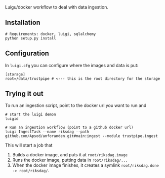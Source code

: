 Luigu/docker workflow to deal with data ingestion. 

## Installation

```
# Requirements: docker, luigi, sqlalchemy
python setup.py install
```

## Configuration

In `luigi.cfg` you can configure where the images and data is put:

```
[storage]
root=/data/trustpipe # <--- this is the root directory for the storage
```

## Trying it out

To run an ingestion script, point to the docker url you want to run and 
```
# start the luigi demon
luigid

# Run an ingestion workflow (point to a github docker url)
luigi IngestTask --name riksdag --path github.com/Apsod/anforanden.git#main:ingest --module trustpipe.ingest
```

This will start a job that

1. Builds a docker image, and puts it at `root/riksdag.image`
2. Runs the docker image, putting data in `root/riksdag/...`
3. When the docker image finishes, it creates a symlink `root/riksdag.done -> root/riksdag/`.
